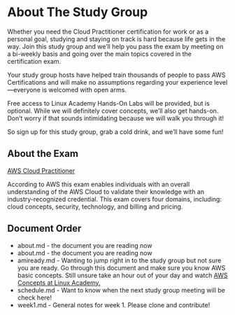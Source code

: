 # About The Study Group 

Whether you need the Cloud Practitioner certification for work or as a personal goal, studying and staying on track is hard because life gets in the way. Join this study group and we’ll help you pass the exam by meeting on a bi-weekly basis and going over the main topics covered in the certification exam.

Your study group hosts have helped train thousands of people to pass AWS Certifications and will make no assumptions regarding your experience level—everyone is welcomed with open arms.

Free access to Linux Academy Hands-On Labs will be provided, but is optional. While we will definitely cover concepts, we’ll also get hands-on. Don’t worry if that sounds intimidating because we will walk you through it!

So sign up for this study group, grab a cold drink, and we’ll have some fun!

## About the Exam 

[AWS Cloud Practitioner](https://aws.amazon.com/training/path-cloudpractitioner/)

According to AWS this exam enables individuals with an overall understanding of the AWS Cloud to validate their knowledge with an industry-recognized credential. This exam covers four domains, including: cloud concepts, security, technology, and billing and pricing. 

## Document Order

- about.md - the document you are reading now 
- about.md - the document you are reading now 
- amiready.md - Wanting to jump right in to the study group but not sure you are ready. Go through this document and make sure you know AWS basic concepts. Still unsure take an hour out of your day and watch [AWS Concepts at Linux Academy.](https://linuxacademy.com/cp/modules/view/id/84?)
- schedule.md - Want to know when the next study group meeting will be check here! 
- week1.md - General notes for week 1. Please clone and contribute! 


